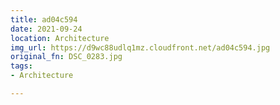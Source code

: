 ```yaml
---
title: ad04c594
date: 2021-09-24
location: Architecture
img_url: https://d9wc88udlq1mz.cloudfront.net/ad04c594.jpg
original_fn: DSC_0283.jpg
tags:
- Architecture

---
```

